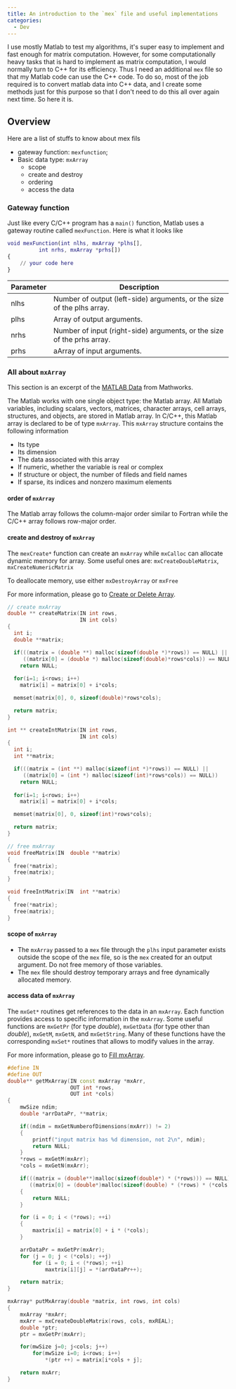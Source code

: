 ```yaml
---
title: An introduction to the `mex` file and useful implementations
categories: 
  - Dev
---
```


I use mostly Matlab to test my algorithms, it's super easy to implement and fast enough for matrix computation. However, for some computationally heavy tasks that is hard to implement as matrix computation, I would normally turn to C++ for its efficiency. Thus I need an additional `mex` file so that my Matlab code can use the C++ code. To do so, most of the job required is to convert matlab data into C++ data, and I create some methods just for this purpose so that I don't need to do this all over again next time. So here it is.

## Overview
Here are a list of stuffs to know about mex fils
* gateway function: `mexfunction`;
* Basic data type: `mxArray`
	* scope
	* create and destroy
	* ordering
	* access the data

### Gateway function
Just like every C/C++ program has a `main()` function, Matlab uses a gateway routine called `mexFunction`. Here is what it looks like
```matlab
void mexFunction(int nlhs, mxArray *plhs[],
		  int nrhs, mxArray *prhs[])
{
	// your code here
}
```

| Parameter | Description |
| --------- | ----------- |
| nlhs | Number of output (left-side) arguments, or the size of the plhs array. |
| plhs | Array of output arguments. |
| nrhs | Number of input (right-side) arguments, or the size of the prhs array. |
| prhs | aArray of input arguments. |

### All about `mxArray`
This section is an excerpt of the [MATLAB Data](https://www.mathworks.com/help/matlab/matlab_external/matlab-data.html) from Mathworks.

The Matlab works with one single object type: the Matlab array. All Matlab variables, including scalars, vectors, matrices, character arrays, cell arrays, structures, and objects, are stored in Matlab array. In C/C++, this Matlab array is declared to be of type `mxArray`. This `mxArray` structure contains the following information
* Its type
* Its dimension
* The data associated with this array
* If numeric, whether the variable is real or complex
* If structure or object, the number of fileds and field names
* If sparse, its indices and nonzero maximum elements

#### order of `mxArray`
The Matlab array follows the column-major order similar to Fortran while the C/C++ array follows row-major order.

#### create and destroy of `mxArray`
The `mexCreate*` function can create an `mxArray` while `mxCalloc` can allocate dynamic memory for array. Some useful ones are: `mxCreateDoubleMatrix`, `mxCreateNumericMatrix`

To deallocate memory, use either `mxDestroyArray` or `mxFree`

For more information, please go to [Create or Delete Array](https://www.mathworks.com/help/matlab/create-or-delete-array_btl2zvw-2.html).

```cpp
// create mxArray
double ** createMatrix(IN int rows, 
                       IN int cols) 
{
  int i;
  double **matrix;

  if(((matrix = (double **) malloc(sizeof(double *)*rows)) == NULL) ||
     ((matrix[0] = (double *) malloc(sizeof(double)*rows*cols)) == NULL))
    return NULL;
  
  for(i=1; i<rows; i++)
    matrix[i] = matrix[0] + i*cols;

  memset(matrix[0], 0, sizeof(double)*rows*cols);

  return matrix;
}

int ** createIntMatrix(IN int rows, 
                       IN int cols) 
{
  int i;
  int **matrix;

  if(((matrix = (int **) malloc(sizeof(int *)*rows)) == NULL) ||
     ((matrix[0] = (int *) malloc(sizeof(int)*rows*cols)) == NULL))
    return NULL;
  
  for(i=1; i<rows; i++)
    matrix[i] = matrix[0] + i*cols;

  memset(matrix[0], 0, sizeof(int)*rows*cols);

  return matrix;
}

// free mxArray
void freeMatrix(IN  double **matrix)
{
  free(*matrix);
  free(matrix);
}

void freeIntMatrix(IN  int **matrix)
{
  free(*matrix);
  free(matrix);
}
```

#### scope of `mxArray`
* The `mxArray` passed to a `mex` file through the `plhs` input parameter exists outside the scope of the `mex` file, so is the `mex` created for an output argument. Do not free memory of those variables.
* The `mex` file should destroy temporary arrays and free dynamically allocated memory.

#### access data of `mxArray`
The `mxGet*` routines get references to the data in an `mxArray`. Each function provides access to specific information in the `mxArray`. Some useful functions are `mxGetPr` (for type *double*), `mxGetData` (for type other than *double*), `mxGetM`, `mxGetN`, and `mxGetString`. Many of these functions have the corresponding `mxSet*` routines that allows to modify values in the array. 

For more information, please go to [Fill mxArray](https://www.mathworks.com/help/matlab/matlab_external/filling-an-mxarray.html).
```cpp
#define IN
#define OUT
double** getMxArray(IN const mxArray *mxArr,
					OUT int *rows,
					OUT int *cols)
{
	mwSize ndim;
	double *arrDataPr, **matrix;

	if((ndim = mxGetNumberofDimensions(mxArr)) != 2)
	{
		printf("input matrix has %d dimension, not 2\n", ndim);
		return NULL;
	}
	*rows = mxGetM(mxArr);
	*cols = mxGetN(mxArr);

	if(((matrix = (double**)malloc(sizeof(double*) * (*rows))) == NULL) ||
	   ((matrix[0] = (double*)malloc(sizeof(double) * (*rows) * (*cols))) == NULL))
   	{
   		return NULL;
   	}

   	for (i = 0; i < (*rows); ++i)
   	{
   		maxtrix[i] = matrix[0] + i * (*cols);
   	}

   	arrDataPr = mxGetPr(mxArr);
   	for (j = 0; j < (*cols); ++j)
   		for (i = 0; i < (*rows); ++i)
   			maxtrix[i][j] = *(arrDataPr++);

   	return matrix;
}

mxArray* putMxArray(double *matrix, int rows, int cols)
{
	mxArray *mxArr;
	mxArr = mxCreateDoubleMatrix(rows, cols, mxREAL);
	double *ptr;
  	ptr = mxGetPr(mxArr);

	for(mwSize j=0; j<cols; j++)
		for(mwSize i=0; i<rows; i++)
			*(ptr ++) = matrix[i*cols + j];

	return mxArr;
}
```